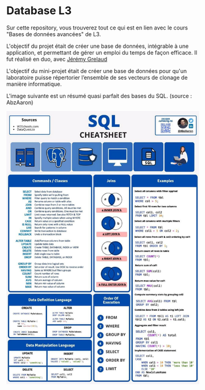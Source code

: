 # Database L3

Sur cette repository, vous trouverez tout ce qui est en lien avec le cours "Bases de données avancées" de L3.

L'objectif du projet était de créer une base de données, intégrable à une application, et permettant de gérer un emploi du temps de façon efficace. Il fut réalisé en duo, avec [Jérémy Grelaud](https://github.com/jeremyGrelaud)

L'objectif du mini-projet était de créer une base de données pour qu'un laboratoire puisse répertorier l’ensemble de ses vecteurs de clonage de manière informatique.

L'image suivante est un résumé quasi parfait des bases du SQL. (source : AbzAaron)

![sqlcheat](sqlcheat.jpg)
